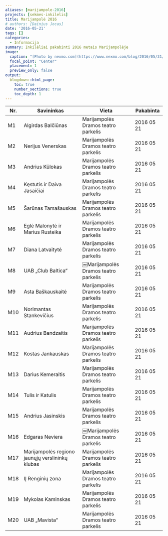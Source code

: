 ```yaml
---
aliases: [marijampole-2016]
projects: [sekmes-inkilelis]
title: Marijampolė 2016
# authors: [Dainius Jocas]
date: '2016-05-21'
tags: []
categories:
  - Informacija
summary: Inkilėliai pakabinti 2016 metais Marijampolėje
image:
  caption: "[Photo by nexmo.com](https://www.nexmo.com/blog/2016/05/31/building-sms-google-sheets-application-aws-lambda-dr)"
  focal_point: "Center"
  placement: 1
  preview_only: false
output:
  blogdown::html_page:
    toc: true
    number_sections: true
    toc_depth: 1
---
```


| Nr. | Savininkas | Vieta | Pakabinta |
|-----|------------|-------|------|
|M1|Algirdas Balčiūnas|Marijampolės Dramos teatro parkelis|2016 05 21|
|M2|Nerijus Venerskas|Marijampolės Dramos teatro parkelis|2016 05 21|
|M3|Andrius Kūlokas|Marijampolės Dramos teatro parkelis|2016 05 21|
|M4|Kęstutis ir Daiva Jasaičiai|Marijampolės Dramos teatro parkelis|2016 05 21|
|M5|Šarūnas Tamašauskas|Marijampolės Dramos teatro parkelis|2016 05 21|
|M6|Eglė Malonytė ir Marius Rusteika|Marijampolės Dramos teatro parkelis|2016 05 21|
|M7|Diana Latvaitytė|Marijampolės Dramos teatro parkelis|2016 05 21|
|M8|UAB „Club Baltica“|￼Marijampolės Dramos teatro parkelis|2016 05 21|
|M9|Asta Baškauskaitė|Marijampolės Dramos teatro parkelis|2016 05 21|
|M10|Norimantas Stankevičius|Marijampolės Dramos teatro parkelis|2016 05 21|
|M11|Audrius Bandzaitis|Marijampolės Dramos teatro parkelis|2016 05 21|
|M12|Kostas Jankauskas|Marijampolės Dramos teatro parkelis|2016 05 21|
|M13|Darius Kemeraitis|Marijampolės Dramos teatro parkelis|2016 05 21|
|M14|Tulis ir Katulis|Marijampolės Dramos teatro parkelis|2016 05 21|
|M15|Andrius Jasinskis|Marijampolės Dramos teatro parkelis|2016 05 21|
|M16|Edgaras Neviera|￼Marijampolės Dramos teatro parkelis|2016 05 21|
|M17|Marijampolės regiono jaunųjų verslininkų klubas|Marijampolės Dramos teatro parkelis|2016 05 21|
|M18|IĮ Renginių zona|Marijampolės Dramos teatro parkelis|2016 05 21|
|M19|Mykolas Kaminskas|Marijampolės Dramos teatro parkelis|2016 05 21|
|M20|UAB „Mavista“|Marijampolės Dramos teatro parkelis|2016 05 21|

